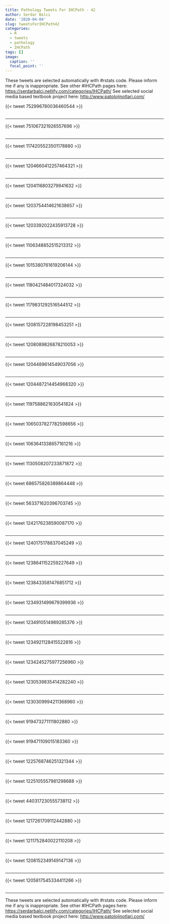 ```yaml
---
title: Pathology Tweets For IHCPath - 42
author: Serdar Balci
date: '2020-04-04'
slug: tweetsForIHCPath42
categories:
  - R
  - tweets
  - pathology
  - IHCPath
tags: []
image:
  caption: ''
  focal_point: ''
---
```



These tweets are selected automatically with #rstats code. Please inform me if any is inappropriate.
See other #IHCPath pages here: https://serdarbalci.netlify.com/categories/IHCPath/ 
See selected social media based textbook project here: http://www.patolojinotlari.com/

{{< tweet 752996780036460544 >}}
<br>
<br>
<hr>
{{< tweet 751067321926557696 >}}
<br>
<br>
<hr>
{{< tweet 1174205523501178880 >}}
<br>
<br>
<hr>
{{< tweet 1204660412257464321 >}}
<br>
<br>
<hr>
{{< tweet 1204116803279941632 >}}
<br>
<br>
<hr>
{{< tweet 1203754414621638657 >}}
<br>
<br>
<hr>
{{< tweet 1203392022435913728 >}}
<br>
<br>
<hr>
{{< tweet 1106348852515213312 >}}
<br>
<br>
<hr>
{{< tweet 1015380761619206144 >}}
<br>
<br>
<hr>
{{< tweet 1180421484017324032 >}}
<br>
<br>
<hr>
{{< tweet 1179831292516544512 >}}
<br>
<br>
<hr>
{{< tweet 1208157228198453251 >}}
<br>
<br>
<hr>
{{< tweet 1208089826878210053 >}}
<br>
<br>
<hr>
{{< tweet 1204489614549037056 >}}
<br>
<br>
<hr>
{{< tweet 1204487214454968320 >}}
<br>
<br>
<hr>
{{< tweet 1197588621630541824 >}}
<br>
<br>
<hr>
{{< tweet 1065037827782598656 >}}
<br>
<br>
<hr>
{{< tweet 1063641338657161216 >}}
<br>
<br>
<hr>
{{< tweet 1130508207233871872 >}}
<br>
<br>
<hr>
{{< tweet 686575826389864448 >}}
<br>
<br>
<hr>
{{< tweet 563371620396703745 >}}
<br>
<br>
<hr>
{{< tweet 1242176238590087170 >}}
<br>
<br>
<hr>
{{< tweet 1240175178837045249 >}}
<br>
<br>
<hr>
{{< tweet 1238641152259227649 >}}
<br>
<br>
<hr>
{{< tweet 1238433581476851712 >}}
<br>
<br>
<hr>
{{< tweet 1234931499679399936 >}}
<br>
<br>
<hr>
{{< tweet 1234910514989285376 >}}
<br>
<br>
<hr>
{{< tweet 1234921128415522816 >}}
<br>
<br>
<hr>
{{< tweet 1234245275977256960 >}}
<br>
<br>
<hr>
{{< tweet 1230539835414282240 >}}
<br>
<br>
<hr>
{{< tweet 1230309994211368960 >}}
<br>
<br>
<hr>
{{< tweet 919473271111802880 >}}
<br>
<br>
<hr>
{{< tweet 919471109015183360 >}}
<br>
<br>
<hr>
{{< tweet 1225768746251321344 >}}
<br>
<br>
<hr>
{{< tweet 1225105557981298688 >}}
<br>
<br>
<hr>
{{< tweet 440317230555738112 >}}
<br>
<br>
<hr>
{{< tweet 1217261709112442880 >}}
<br>
<br>
<hr>
{{< tweet 1211752840022110208 >}}
<br>
<br>
<hr>
{{< tweet 1208152349149147136 >}}
<br>
<br>
<hr>
{{< tweet 1205817545334411266 >}}
<br>
<br>
<hr>


These tweets are selected automatically with #rstats code. Please inform me if any is inappropriate.
See other #IHCPath pages here: https://serdarbalci.netlify.com/categories/IHCPath/ 
See selected social media based textbook project here: http://www.patolojinotlari.com/
